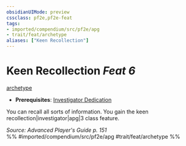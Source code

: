 ```yaml
---
obsidianUIMode: preview
cssclass: pf2e,pf2e-feat
tags:
- imported/compendium/src/pf2e/apg
- trait/feat/archetype
aliases: ["Keen Recollection"]
---
```

# Keen Recollection  *Feat 6*  
[archetype](archetype.md)  

- **Prerequisites**: [Investigator Dedication](investigator-dedication-apg.md)

You can recall all sorts of information. You gain the keen recollection|investigator|apg|3 class feature.

*Source: Advanced Player's Guide p. 151*  
%% #imported/compendium/src/pf2e/apg #trait/feat/archetype %%